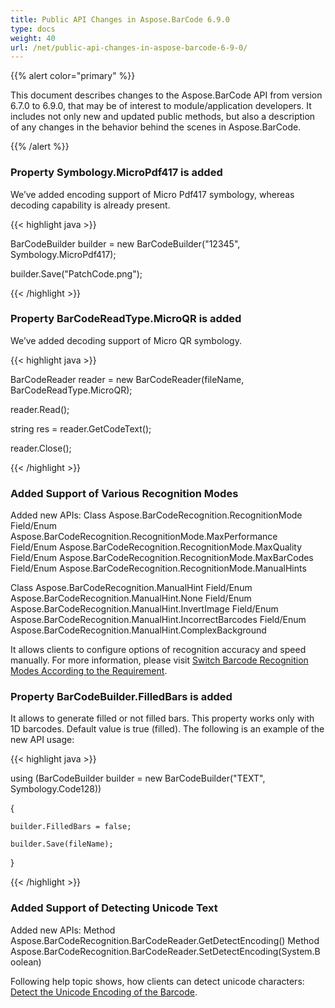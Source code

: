 ```yaml
---
title: Public API Changes in Aspose.BarCode 6.9.0
type: docs
weight: 40
url: /net/public-api-changes-in-aspose-barcode-6-9-0/
---
```


{{% alert color="primary" %}} 

This document describes changes to the Aspose.BarCode API from version 6.7.0 to 6.9.0, that may be of interest to module/application developers. It includes not only new and updated public methods, but also a description of any changes in the behavior behind the scenes in Aspose.BarCode. 

{{% /alert %}} 
### **Property Symbology.MicroPdf417 is added**
We’ve added encoding support of Micro Pdf417 symbology, whereas decoding capability is already present.

{{< highlight java >}}

 BarCodeBuilder builder = new BarCodeBuilder("12345", Symbology.MicroPdf417);

builder.Save("PatchCode.png");

{{< /highlight >}}
### **Property BarCodeReadType.MicroQR is added**
We’ve added decoding support of Micro QR symbology.

{{< highlight java >}}

 BarCodeReader reader = new BarCodeReader(fileName, BarCodeReadType.MicroQR);

reader.Read();

string res = reader.GetCodeText();

reader.Close();

{{< /highlight >}}
### **Added Support of Various Recognition Modes**
Added new APIs:
Class Aspose.BarCodeRecognition.RecognitionMode
Field/Enum Aspose.BarCodeRecognition.RecognitionMode.MaxPerformance
Field/Enum Aspose.BarCodeRecognition.RecognitionMode.MaxQuality
Field/Enum Aspose.BarCodeRecognition.RecognitionMode.MaxBarCodes
Field/Enum Aspose.BarCodeRecognition.RecognitionMode.ManualHints

Class Aspose.BarCodeRecognition.ManualHint
Field/Enum Aspose.BarCodeRecognition.ManualHint.None
Field/Enum Aspose.BarCodeRecognition.ManualHint.InvertImage
Field/Enum Aspose.BarCodeRecognition.ManualHint.IncorrectBarcodes
Field/Enum Aspose.BarCodeRecognition.ManualHint.ComplexBackground

It allows clients to configure options of recognition accuracy and speed manually. For more information, please visit [Switch Barcode Recognition Modes According to the Requirement](/pages/createpage.action?spaceKey=barcodenet&title=Switch+Barcode+Recognition+Modes+According+to+the+Requirement&linkCreation=true&fromPageId=12943441).
### **Property BarCodeBuilder.FilledBars is added**
It allows to generate filled or not filled bars. This property works only with 1D barcodes. Default value is true (filled).
The following is an example of the new API usage:

{{< highlight java >}}

 using (BarCodeBuilder builder = new BarCodeBuilder("TEXT", Symbology.Code128))

{

    builder.FilledBars = false;

    builder.Save(fileName);

}

{{< /highlight >}}
### **Added Support of Detecting Unicode Text**
Added new APIs:
Method Aspose.BarCodeRecognition.BarCodeReader.GetDetectEncoding()
Method Aspose.BarCodeRecognition.BarCodeReader.SetDetectEncoding(System.Boolean)

Following help topic shows, how clients can detect unicode characters: [Detect the Unicode Encoding of the Barcode](/pages/createpage.action?spaceKey=barcodenet&title=Detect+the+Unicode+Encoding+of+the+Barcode&linkCreation=true&fromPageId=12943441).
